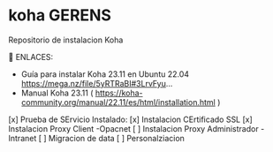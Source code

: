 # koha GERENS
Repositorio de instalacion Koha

🔗 ENLACES:
- Guía para instalar Koha 23.11 en Ubuntu 22.04 https://mega.nz/file/5yRTRaBI#3LrvFyu...
- Manual Koha 23.11 ( https://koha-community.org/manual/22.11/es/html/installation.html )


[x] Prueba de SErvicio Instalado:
[x] Instalacion CErtificado SSL
[x] Instalacion Proxy Client -Opacnet
[ ] Instalacion Proxy Administrador -Intranet
[ ] Migracion de data
[ ] Personalziacion
